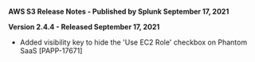 **AWS S3 Release Notes - Published by Splunk September 17, 2021**


**Version 2.4.4 - Released September 17, 2021**

* Added visibility key to hide the 'Use EC2 Role' checkbox on Phantom SaaS [PAPP-17671]
